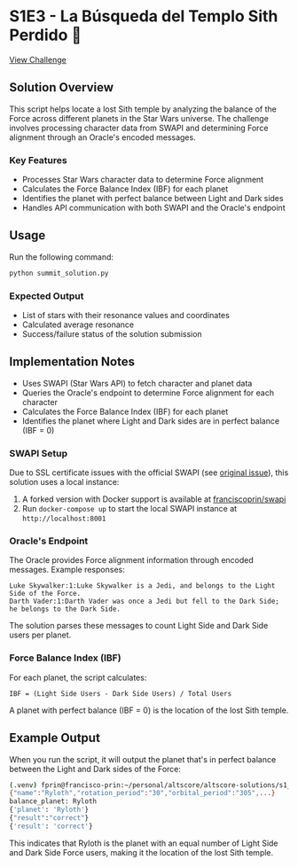 # S1E3 - La Búsqueda del Templo Sith Perdido 🏰

[View Challenge](https://makers-challenge.altscore.ai/s1e3)

## Solution Overview
This script helps locate a lost Sith temple by analyzing the balance of the Force across different planets in the Star Wars universe. The challenge involves processing character data from SWAPI and determining Force alignment through an Oracle's encoded messages.

### Key Features
- Processes Star Wars character data to determine Force alignment
- Calculates the Force Balance Index (IBF) for each planet
- Identifies the planet with perfect balance between Light and Dark sides
- Handles API communication with both SWAPI and the Oracle's endpoint

## Usage
Run the following command:
```bash
python summit_solution.py
```

### Expected Output
- List of stars with their resonance values and coordinates
- Calculated average resonance
- Success/failure status of the solution submission

## Implementation Notes
- Uses SWAPI (Star Wars API) to fetch character and planet data
- Queries the Oracle's endpoint to determine Force alignment for each character
- Calculates the Force Balance Index (IBF) for each planet
- Identifies the planet where Light and Dark sides are in perfect balance (IBF = 0)

### SWAPI Setup
Due to SSL certificate issues with the official SWAPI (see [original issue](https://github.com/phalt/swapi/issues/149)), this solution uses a local instance:
1. A forked version with Docker support is available at [franciscoprin/swapi](https://github.com/franciscoprin/swapi)
2. Run `docker-compose up` to start the local SWAPI instance at `http://localhost:8001`

### Oracle's Endpoint
The Oracle provides Force alignment information through encoded messages. Example responses:
```
Luke Skywalker:1:Luke Skywalker is a Jedi, and belongs to the Light Side of the Force.
Darth Vader:1:Darth Vader was once a Jedi but fell to the Dark Side; he belongs to the Dark Side.
```

The solution parses these messages to count Light Side and Dark Side users per planet.

### Force Balance Index (IBF)
For each planet, the script calculates:
```
IBF = (Light Side Users - Dark Side Users) / Total Users
```
A planet with perfect balance (IBF = 0) is the location of the lost Sith temple.

## Example Output

When you run the script, it will output the planet that's in perfect balance between the Light and Dark sides of the Force:

```bash
(.venv) fprin@francisco-prin:~/personal/altscore/altscore-solutions/s1_e3_templo_sith_perdido$ python summit_solution.py
{"name":"Ryloth","rotation_period":"30","orbital_period":"305",...}
balance_planet: Ryloth
{'planet': 'Ryloth'}
{"result":"correct"}
{'result': 'correct'}
```

This indicates that Ryloth is the planet with an equal number of Light Side and Dark Side Force users, making it the location of the lost Sith temple.

